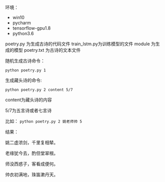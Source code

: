 环境：
- win10
- pycharm
- tensorflow-gpu1.8
- python3.6



poetry.py 为生成古诗的代码文件
train_lstm.py为训练模型的文件
module 为生成的模型
poetry.txt 为古诗的文本文件

随机生成古诗命令：

`python poetry.py 1`

生成藏头诗的命令:

`python poetry.py 2 content 5/7`

content为藏头诗的内容

5/7为五言诗或者七言诗

比如：
`python poetry.py 2 姚老师帅 5`

结果：

姚二虚浓剑，千里复相辇。

老缘犹今去，酌但堂翠根。

师没西惑子，客看成便何。

帅衣初满地，珠笛漱丹天。
